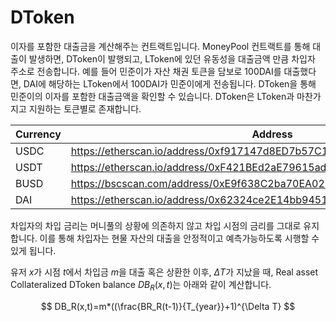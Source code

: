 # DToken

이자를 포함한 대출금을 계산해주는 컨트랙트입니다. MoneyPool 컨트랙트를 통해 대출이 발생하면, DToken이 발행되고, LToken에 있던 유동성을 대출금액 만큼 차입자 주소로 전송합니다. 예를 들어 민준이가 자산 채권 토큰을 담보로 100DAI를 대출했다면, DAI에 해당하는 LToken에서 100DAI가 민준이에게 전송됩니다. DToken을 통해 민준이의 이자를 포함한 대출금액을 확인할 수 있습니다. DToken은 LToken과 마찬가지고 지원하는 토큰별로 존재합니다.

| Currency | Address |
| --- | --- |
| USDC | https://etherscan.io/address/0xf917147d8ED7b57C107D36576f4cCDe410ae29B6 |
| USDT | https://etherscan.io/address/0xF421BEd2aE79615ad17F51137873139a47342a5E |
| BUSD | https://bscscan.com/address/0xE9f638C2ba70EA022c710eAeEf14824F126d0c34 |
| DAI | https://etherscan.io/address/0x62324ce2E14bb94512eC26C9fF0Be2CaD8c83d1B |


차입자의 차입 금리는 머니풀의 상황에 의존하지 않고 차입 시점의 금리를 그대로 유지합니다. 이를 통해 차입자는 현물 자산의 대출을 안정적이고 예측가능하도록 시행할 수 있게 됩니다.

유저 $x$가 시점 $t$에서 차입금 $m$을 대출 혹은 상환한 이후, $\Delta T$가 지났을 때,  Real asset Collateralized DToken balance $DB_R(x, t)$는 아래와 같이 계산합니다.

$$
DB_R(x,t)=m*((\frac{BR_R(t-1)}{T_{year}}+1)^{\Delta T}
$$
